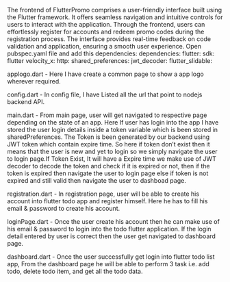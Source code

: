 The frontend of FlutterPromo comprises a user-friendly interface built using the Flutter framework. It offers seamless navigation and intuitive controls for users to interact with the application. Through the frontend, users can effortlessly register for accounts and redeem promo codes during the registration process. The interface provides real-time feedback on code validation and application, ensuring a smooth user experience.
Open pubspec.yaml file and add this dependencies:
dependencies:
  flutter:
  sdk: flutter
  velocity_x:
  http:
  shared_preferences:
  jwt_decoder:
  flutter_slidable:

  applogo.dart - 
Here I have create a common page to show a app logo wherever required.

 config.dart -
In config file, I have Listed all the url that point to nodejs backend API.

main.dart -
From main page, user will get navigated to respective page depending on the state of an app. Here If user has login into the app I have stored the user login details inside a token variable which is been stored in sharedPreferences. The Token is been generated by our backend using JWT token which contain expire time. So here if token don’t exist then it means that the user is new and yet to login so we simply navigate the user to login page.If Token Exist, It will have a Expire time we make use of JWT decoder to decode the token and check if it is expired or not, then if the token is expired then navigate the user to login page else if token is not expired and still valid then navigate the user to dashboad page.

registration.dart -
In registration page, user will be able to create his account into flutter todo app and register himself. Here he has to fill his email & password to create his account.

loginPage.dart -
Once the user create his account then he can make use of his email & password to login into the todo flutter application. If the login detail entered by user is correct then the user get navigated to dashboard page.

dashboard.dart -
Once the user successfully get login into flutter todo list app, From the dashboard page he will be able to perform 3 task i.e. add todo, delete todo item, and get all the todo data.
